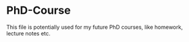 # PhD-Course

This file is potentially used for my future PhD courses, like homework, lecture notes etc.
